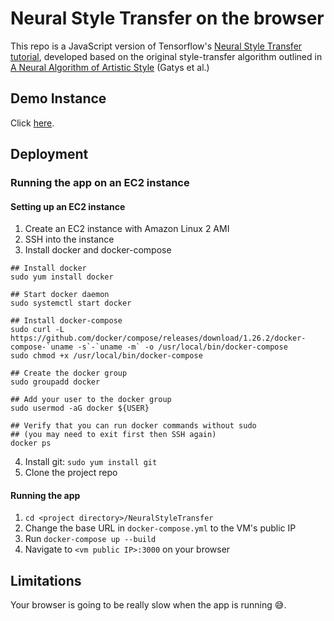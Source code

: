 # Neural Style Transfer on the browser

This repo is a JavaScript version of Tensorflow's [Neural Style Transfer tutorial](https://www.tensorflow.org/tutorials/generative/style_transfer), developed based on the original style-transfer algorithm outlined in [A Neural Algorithm of Artistic Style](https://arxiv.org/abs/1508.06576) (Gatys et al.)

## Demo Instance
Click [here](http://ec2-34-229-10-158.compute-1.amazonaws.com:3000/).

## Deployment
### Running the app on an EC2 instance
#### Setting up an EC2 instance
1. Create an EC2 instance with Amazon Linux 2 AMI 
2. SSH into the instance
3. Install docker and docker-compose
```
## Install docker
sudo yum install docker

## Start docker daemon
sudo systemctl start docker

## Install docker-compose
sudo curl -L https://github.com/docker/compose/releases/download/1.26.2/docker-compose-`uname -s`-`uname -m` -o /usr/local/bin/docker-compose
sudo chmod +x /usr/local/bin/docker-compose

## Create the docker group 
sudo groupadd docker

## Add your user to the docker group
sudo usermod -aG docker ${USER}

## Verify that you can run docker commands without sudo
## (you may need to exit first then SSH again)
docker ps
```
4. Install git: `sudo yum install git`
5. Clone the project repo

#### Running the app
1.  `cd <project directory>/NeuralStyleTransfer`
2. Change the base URL in `docker-compose.yml` to the VM's public IP
3. Run `docker-compose up --build`
4. Navigate to `<vm public IP>:3000` on your browser

## Limitations
Your browser is going to be really slow when the app is running 😅.



